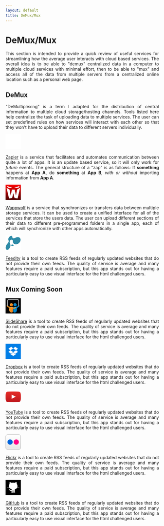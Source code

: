 ```yaml
---
layout: default
title: DeMux/Mux
---
```

<h1>DeMux/Mux</h1>

<p align="justify">This section is intended to provide a quick review of useful services for streamlining how the average user interacts with cloud based services. The overall idea is to be able to "demux" centralized data in a computer to multiple cloud services with minimal effort, then to be able to "mux" and access all of the data from multiple servers from a centralized online location such as a personal web page.</p>

<h2>DeMux</h2>

<p align="justify">"DeMultiplexing" is a term I adapted for the distribution of central information to multiple cloud storage/hosting channels. Tools listed here help centralize the task of uploading data to multiple services. The user can set predefined rules on how services will interact with each other so that they won't have to upload their data to different servers individually.</p>

<a href="http://zapier.com/" target="_blank"><img src="/images/zapier-logomark-reversed.png" class="left" width="50" height="50"></a>

<p align="justify"><a href="http://zapier.com/" target="_blank">Zapier</a> is a service that facilitates and automates communication between quite a lot of apps. It is an update based service, so it will only work for <i>future</i> events. The general structure of a "zap" is as follows: If <b>something</b> happens at <b>App A</b>, do <b>something</b> at <b>App B</b>, <i>with or without</i> importing information from <b>App A</b>.</p>

<a href="http://wappwolf.com/" target="_blank"><img src="/images/wappwolf_logo.jpg" class="left" width="50" height="50"></a>

<p align="justify"><a href="http://wappwolf.com/" target="_blank">Wappwolf</a> is a service that synchronizes or transfers data between multiple storage services. It can be used to create a unified interface for all of the services that store the users data. The user can upload different sections of their data to different pre-programmed folders in a single app, each of which will synchronize with other apps automatically. </p>

<a href="http://feedity.com/" target="_blank"><img src="/images/feedity.png" class="left" width="50" height="50"></a>

<p align="justify"><a href="http://feedity.com/" target="_blank">Feedity</a> is a tool to create RSS feeds of regularly updated websites that do not provide their own feeds. The quality of service is average and many features require a paid subscription, but this app stands out for having a particularly easy to use visual interface for the html challenged users.</p>

<h2>Mux Coming Soon</h2> 

<a href="http://feedity.com/" target="_blank"><img src="/images/slideshare_logo.png" class="left" width="50" height="50"></a>

<p align="justify"><a href="http://feedity.com/" target="_blank">SlideShare</a> is a tool to create RSS feeds of regularly updated websites that do not provide their own feeds. The quality of service is average and many features require a paid subscription, but this app stands out for having a particularly easy to use visual interface for the html challenged users.</p> 

<a href="http://feedity.com/" target="_blank"><img src="/images/dropbox-windows-8.png" class="left" width="50" height="50"></a>

<p align="justify"><a href="http://feedity.com/" target="_blank">Dropbox</a> is a tool to create RSS feeds of regularly updated websites that do not provide their own feeds. The quality of service is average and many features require a paid subscription, but this app stands out for having a particularly easy to use visual interface for the html challenged users.</p> 

<a href="http://feedity.com/" target="_blank"><img src="/images/youtube_logo.png" class="left" width="50" height="50"></a>

<p align="justify"><a href="http://feedity.com/" target="_blank">YouTube</a> is a tool to create RSS feeds of regularly updated websites that do not provide their own feeds. The quality of service is average and many features require a paid subscription, but this app stands out for having a particularly easy to use visual interface for the html challenged users.</p> 

<a href="http://feedity.com/" target="_blank"><img src="/images/white-large-chiclet.png" class="left" width="50" height="50"></a>

<p align="justify"><a href="http://feedity.com/" target="_blank">Flickr</a> is a tool to create RSS feeds of regularly updated websites that do not provide their own feeds. The quality of service is average and many features require a paid subscription, but this app stands out for having a particularly easy to use visual interface for the html challenged users.</p> 

<a href="http://feedity.com/" target="_blank"><img src="/images/github_logo.png" class="left" width="50" height="50"></a>

<p align="justify"><a href="http://feedity.com/" target="_blank">GitHub</a> is a tool to create RSS feeds of regularly updated websites that do not provide their own feeds. The quality of service is average and many features require a paid subscription, but this app stands out for having a particularly easy to use visual interface for the html challenged users.</p> 